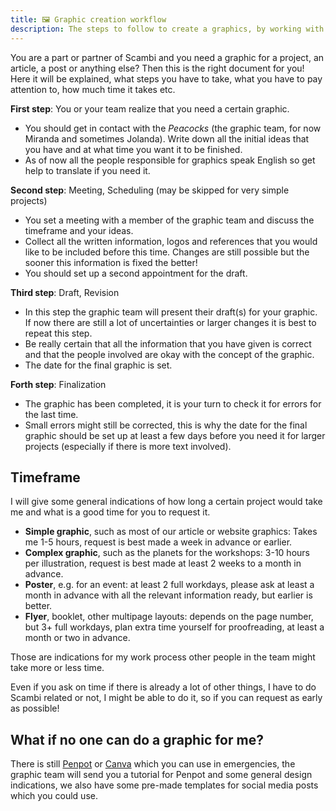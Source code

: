 ```yaml
---
title: 🖼 Graphic creation workflow
description: The steps to follow to create a graphics, by working with the Peacocks team
---
```

You are a part or partner of Scambi and you need a graphic for a project, an article, a post or anything else? Then this is the right document for you! Here it will be explained, what steps you have to take, what you have to pay attention to, how much time it takes etc.

**First step**: You or your team realize that you need a certain graphic.

* You should get in contact with the _Peacocks_ (the graphic team, for now Miranda and sometimes Jolanda). Write down all the initial ideas that you have and at what time you want it to be finished.
* As of now all the people responsible for graphics speak English so get help to translate if you need it.

**Second step**: Meeting, Scheduling (may be skipped for very simple projects)

* You set a meeting with a member of the graphic team and discuss the timeframe and your ideas.
* Collect all the written information, logos and references that you would like to be included before this time. Changes are still possible but the sooner this information is fixed the better!
* You should set up a second appointment for the draft.

**Third step**: Draft, Revision

* In this step the graphic team will present their draft(s) for your graphic. If now there are still a lot of uncertainties or larger changes it is best to repeat this step.
* Be really certain that all the information that you have given is correct and that the people involved are okay with the concept of the graphic.
* The date for the final graphic is set.

**Forth step**: Finalization

* The graphic has been completed, it is your turn to check it for errors for the last time.
* Small errors might still be corrected, this is why the date for the final graphic should be set up at least a few days before you need it for larger projects (especially if there is more text involved).

## Timeframe

I will give some general indications of how long a certain project would take me and what is a good time for you to request it.

* **Simple graphic**, such as most of our article or website graphics: Takes me 1-5 hours, request is best made a week in advance or earlier.
* **Complex graphic**, such as the planets for the workshops: 3-10 hours per illustration, request is best made at least 2 weeks to a month in advance.
* **Poster**, e.g. for an event: at least 2 full workdays, please ask at least a month in advance with all the relevant information ready, but earlier is better.
* **Flyer**, booklet, other multipage layouts: depends on the page number, but 3+ full workdays, plan extra time yourself for proofreading, at least a month or two in advance.

Those are indications for my work process other people in the team might take more or less time.

Even if you ask on time if there is already a lot of other things, I have to do Scambi related or not, I might be able to do it, so if you can request as early as possible!

## What if no one can do a graphic for me?

There is still [Penpot](https://design.penpot.app/) or [Canva](https://www.canva.com/) which you can use in emergencies, the graphic team will send you a tutorial for Penpot and some general design indications, we also have some pre-made templates for social media posts which you could use.
